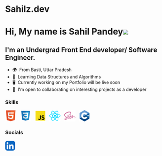 # Sahilz.dev
Hi, My name is Sahil Pandey![](https://user-images.githubusercontent.com/18350557/176309783-0785949b-9127-417c-8b55-ab5a4333674e.gif)
========================================================================================================================================

I'm an Undergrad Front End developer/ Software Engineer.
--------------------------

*   🌍  From Basti, Uttar Pradesh
*   🧠  Learning Data Structures and Algorithms
*   🖥️  Currently working on my Portfolio will be live soon
*   🤝  I'm open to collaborating on interesting projects as a developer

### Skills

<p align="left">
<a href="https://developer.mozilla.org/en-US/docs/Glossary/HTML5" target="_blank" rel="noreferrer"><img src="https://raw.githubusercontent.com/sahill01/icons/62e09c4ca563d7232f63939192dece5b054e7d3d/icons/html5.svg?token=AMQHTEYEPYVKIXYRRVVXXO3EPY5UC" width="36" height="36" alt="HTML5" /></a> &nbsp;
<a href="https://www.w3.org/TR/CSS/#css" target="_blank" rel="noreferrer"><img src="https://raw.githubusercontent.com/sahill01/icons/62e09c4ca563d7232f63939192dece5b054e7d3d/icons/css.svg?token=AMQHTE4SO2NGVPNFGKX4TJTEPY5XU" width="36" height="36" alt="CSS3" /></a> &nbsp;
 <a href="https://developer.mozilla.org/en-US/docs/Web/JavaScript" target="_blank" rel="noreferrer"><img src="https://raw.githubusercontent.com/sahill01/icons/62e09c4ca563d7232f63939192dece5b054e7d3d/icons/js.svg?token=AMQHTEZNW54JVBBVESV4EQLEPY5ZI" width="36" height="36" alt="JavaScript" /></a> &nbsp;
<a href="https://reactjs.org/" target="_blank" rel="noreferrer"><img src="https://raw.githubusercontent.com/sahill01/icons/62e09c4ca563d7232f63939192dece5b054e7d3d/icons/react.svg?token=AMQHTE5EAGIXVP7OJJF6KLTEPY54S" width="36" height="36" alt="React" /></a> &nbsp; <a href="https://sass-lang.com/" target="_blank" rel="noreferrer"><img src="https://raw.githubusercontent.com/sahill01/icons/62e09c4ca563d7232f63939192dece5b054e7d3d/icons/sass.svg?token=AMQHTEYEK23GK4Z3G7P3R3TEPY562" width="36" height="36" alt="Sass" /></a> &nbsp; <a href="https://devdocs.io/cpp/" target="_blank" rel="noreferrer"><img src="https://raw.githubusercontent.com/sahill01/icons/62e09c4ca563d7232f63939192dece5b054e7d3d/icons/c-plusplus.svg?token=AMQHTEYYVFYEZH3US6VEPATEPY6CK" width="36" height="36" alt="TailwindCSS" /></a> 

### Socials

<p align="left"> <a href="https://www.linkedin.com/in/sahilpandey001/" target="_blank" rel="noreferrer"><img src="https://raw.githubusercontent.com/sahill01/icons/1988e486d6d4519cb05ffcfbb4c395afd07db277/icons/linkedin.svg?token=AMQHTE2CL6LMUMQAH4RDUOLEPY6L4" width="32" height="32" /></a> </p>
